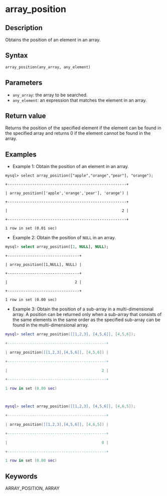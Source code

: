 # array_position

## Description

Obtains the position of an element in an array.

## Syntax

```Haskell
array_position(any_array, any_element)
```

## Parameters

- `any_array`: the array to be searched.
- `any_element`: an expression that matches the element in an array.

## Return value

Returns the position of the specified element if the element can be found in the specified array and returns 0 if the element cannot be found in the array.

## Examples

- Example 1: Obtain the position of an element in an array.

```plaintext
mysql> select array_position(["apple","orange","pear"], "orange");

+-----------------------------------------------------+

| array_position(['apple','orange','pear'], 'orange') |

+-----------------------------------------------------+

|                                                   2 |

+-----------------------------------------------------+

1 row in set (0.01 sec)
```

- Example 2: Obtain the position of `NULL` in an array.

```sql
mysql> select array_position([1, NULL], NULL);
```

```plaintext
+--------------------------------+

| array_position([1,NULL], NULL) |

+--------------------------------+

|                              2 |

+--------------------------------+

1 row in set (0.00 sec)
```

- Example 3: Obtain the position of a sub-array in a multi-dimensional array. A position can be returned only when a sub-array that consists of the same elements in the same order as the specified sub-array can be found in the multi-dimensional array.

```Lua
mysql> select array_position([[1,2,3], [4,5,6]], [4,5,6]);

+--------------------------------------------+

| array_position([[1,2,3],[4,5,6]], [4,5,6]) |

+--------------------------------------------+

|                                          2 |

+--------------------------------------------+

1 row in set (0.00 sec)



mysql> select array_position([[1,2,3], [4,5,6]], [4,6,5]);

+--------------------------------------------+

| array_position([[1,2,3],[4,5,6]], [4,6,5]) |

+--------------------------------------------+

|                                          0 |

+--------------------------------------------+

1 row in set (0.00 sec)
```

## Keywords

ARRAY_POSITION, ARRAY
